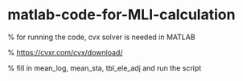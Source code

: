 # matlab-code-for-MLI-calculation


% for running the code, cvx solver is needed in MATLAB


% https://cvxr.com/cvx/download/


% fill in mean_log, mean_sta, tbl_ele_adj and run the script
